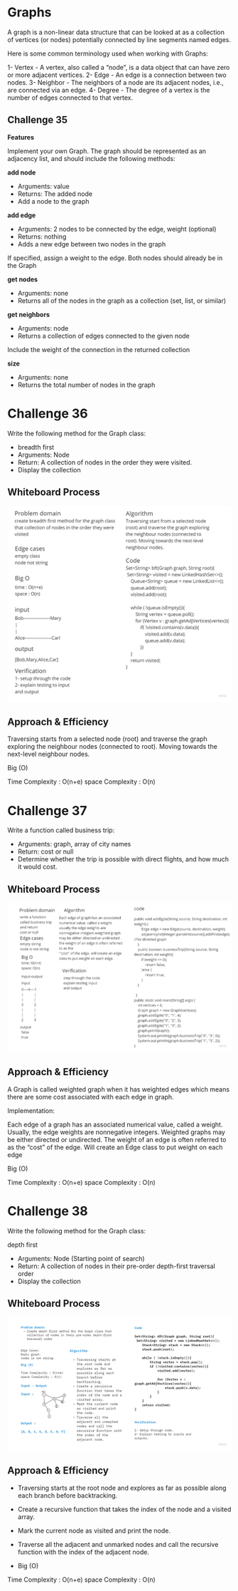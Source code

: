 # Graphs
A graph is a non-linear data structure that can be looked at as a collection of vertices (or nodes) potentially connected by line segments named edges.

Here is some common terminology used when working with Graphs:

1- Vertex - A vertex, also called a “node”, is a data object that can have zero or more adjacent vertices.
2- Edge - An edge is a connection between two nodes.
3- Neighbor - The neighbors of a node are its adjacent nodes, i.e., are connected via an edge.
4- Degree - The degree of a vertex is the number of edges connected to that vertex.

## Challenge 35
**Features**

Implement your own Graph. The graph should be represented as an adjacency list, and should include the following methods:

**add node**

* Arguments: value
* Returns: The added node
* Add a node to the graph

**add edge**

* Arguments: 2 nodes to be connected by the edge, weight (optional)
* Returns: nothing
* Adds a new edge between two nodes in the graph

If specified, assign a weight to the edge. Both nodes should already be in the Graph

**get nodes**

* Arguments: none
* Returns all of the nodes in the graph as a collection (set, list, or similar)

**get neighbors**

* Arguments: node
* Returns a collection of edges connected to the given node

Include the weight of the connection in the returned collection

**size**

* Arguments: none
* Returns the total number of nodes in the graph
# Challenge 36
Write the following method for the Graph class:

* breadth first
* Arguments: Node
* Return: A collection of nodes in the order they were visited.
* Display the collection

## Whiteboard Process
![cc36](./Graph.jpg)

## Approach & Efficiency

Traversing starts from a selected node (root) and traverse the graph exploring the neighbour nodes (connected to root).
Moving towards the next-level neighbour nodes.

Big (O)

Time Complexity : O(n+e)
space Complexity : O(n)

# Challenge 37
Write a function called business trip:

* Arguments: graph, array of city names
* Return: cost or null
* Determine whether the trip is possible with direct flights, and how much it would cost.

## Whiteboard Process
![cc37](./business.jpg)

## Approach & Efficiency
A Graph is called weighted graph when it has weighted edges which means there are some cost associated with each edge in graph.

Implementation:

Each edge of a graph has an associated numerical value, called a weight.
Usually, the edge weights are nonnegative integers.
Weighted graphs may be either directed or undirected.
The weight of an edge is often referred to as the “cost” of the edge.
Will create an Edge class to put weight on each edge

Big (O)

Time Complexity : O(n+e)
space Complexity : O(n)

# Challenge 38
Write the following method for the Graph class:

depth first

* Arguments: Node (Starting point of search)
* Return: A collection of nodes in their pre-order depth-first traversal order
* Display the collection

## Whiteboard Process
![cc38](./dft.jpg)

## Approach & Efficiency

* Traversing starts at the root node and explores as far as possible along each branch before backtracking.
* Create a recursive function that takes the index of the node and a visited array.
* Mark the current node as visited and print the node.
* Traverse all the adjacent and unmarked nodes and call the recursive function with the index of the adjacent node.

* Big (O)

Time Complexity : O(n+e)
space Complexity : O(n)